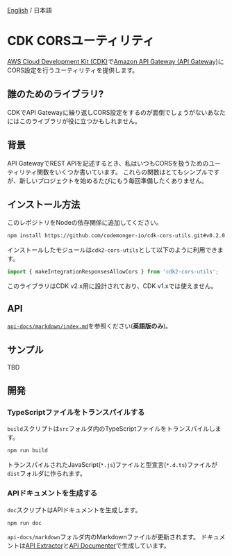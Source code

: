 [English](./README.md) / 日本語

# CDK CORSユーティリティ

[AWS Cloud Development Kit (CDK)](https://docs.aws.amazon.com/cdk/v2/guide/home.html)で[Amazon API Gateway (API Gateway)](https://docs.aws.amazon.com/apigateway/latest/developerguide/welcome.html)にCORS設定を行うユーティリティを提供します。

## 誰のためのライブラリ?

CDKでAPI Gatewayに繰り返しCORS設定をするのが面倒でしょうがないあなたにはこのライブラリが役に立つかもしれません。

## 背景

API GatewayでREST APIを記述するとき、私はいつもCORSを扱うためのユーティリティ関数をいくつか書いています。
これらの関数はとてもシンプルですが、新しいプロジェクトを始めるたびにもう毎回準備したくありません。

## インストール方法

このレポジトリをNodeの依存関係に追加してください。

```sh
npm install https://github.com/codemonger-io/cdk-cors-utils.git#v0.2.0
```

インストールしたモジュールは`cdk2-cors-utils`として以下のように利用できます。

```js
import { makeIntegrationResponsesAllowCors } from 'cdk2-cors-utils';
```

このライブラリはCDK v2.x用に設計されており、CDK v1.xでは使えません。

## API

[`api-docs/markdown/index.md`](./api-docs/markdown/index.md)を参照ください(**英語版のみ**)。

## サンプル

TBD

## 開発

### TypeScriptファイルをトランスパイルする

`build`スクリプトは`src`フォルダ内のTypeScriptファイルをトランスパイルします。

```sh
npm run build
```

トランスパイルされたJavaScript(`*.js`)ファイルと型宣言(`*.d.ts`)ファイルが`dist`フォルダに作られます。

### APIドキュメントを生成する

`doc`スクリプトはAPIドキュメントを生成します。

```sh
npm run doc
```

`api-docs/markdown`フォルダ内のMarkdownファイルが更新されます。
ドキュメントは[API Extractor](https://api-extractor.com)と[API Documenter](https://api-extractor.com/pages/setup/generating_docs/)で生成しています。